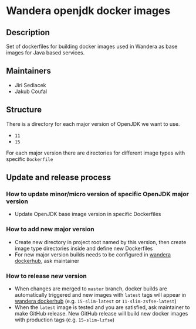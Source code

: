 # Wandera openjdk docker images

## Description
Set of dockerfiles for building docker images used in Wandera as base images for Java based services.

## Maintainers
* Jiri Sedlacek
* Jakub Coufal

## Structure
There is a directory for each major version of OpenJDK we want to use.
* `11`
* `15`

For each major version there are directories for different image types with specific `Dockerfile`

## Update and release process

### How to update minor/micro version of specific OpenJDK major version
* Update OpenJDK base image version in specific Dockerfiles

### How to add new major version
* Create new directory in project root named by this version, then create image type directories inside 
  and define new Dockerfiles
* For new major version builds needs to be configured in  [wandera dockerhub](https://hub.docker.com/r/wanderadock/openjdk), 
  ask maintainer 
  
### How to release new version
* When changes are merged to `master` branch, docker builds are automatically triggered and new images
  with `latest` tags will appear in   [wandera dockerhub](https://hub.docker.com/r/wanderadock/openjdk/tags?page=1&ordering=last_updated) 
  (e.g. `15-slim-latest` or `11-slim-zsfse-latest`)
* When the `latest` image is tested and you are satisfied, ask maintainer to make GitHub release. New GitHub release will build 
  new docker images with production tags (e.g. `15-slim-lzfse`)
